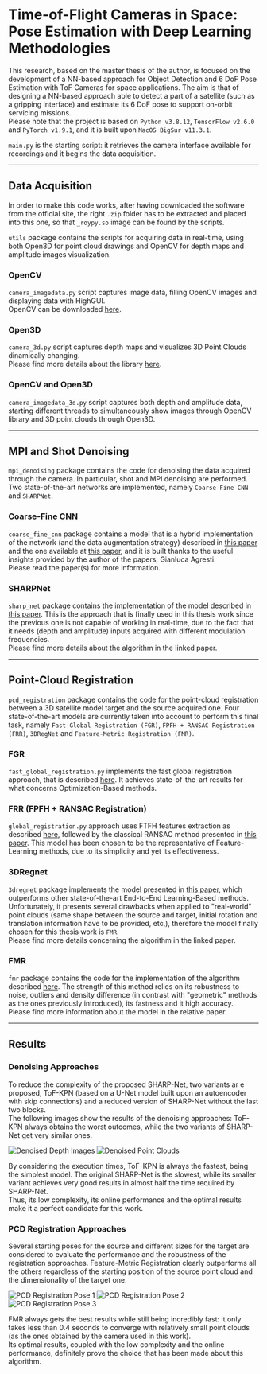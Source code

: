 # Time-of-Flight Cameras in Space: Pose Estimation with Deep Learning Methodologies
This research, based on the master thesis of the author, is focused on the development of a NN-based approach for Object Detection and 6 DoF Pose Estimation with ToF Cameras for space applications. The aim is that of designing a NN-based approach able to detect a part of a satellite (such as a gripping interface) and estimate its 6 DoF pose to support on-orbit servicing missions.  
Please note that the project is based on `Python v3.8.12`, `TensorFlow v2.6.0` and `PyTorch v1.9.1`, and it is built upon `MacOS BigSur v11.3.1`.

`main.py` is the starting script: it retrieves the camera interface available for recordings and it begins the data acquisition.   

***

## Data Acquisition
In order to make this code works, after having downloaded the software from the official site, the right `.zip` folder has to be extracted and placed into this one, so that `_roypy.so` image can be found by the scripts.

`utils` package contains the scripts for acquiring data in real-time, using both Open3D for point cloud drawings and OpenCV for depth maps and amplitude images visualization.   

### OpenCV
`camera_imagedata.py` script captures image data, filling OpenCV images and displaying data with HighGUI.  
OpenCV can be downloaded [here](https://opencv.org/releases/).

### Open3D
`camera_3d.py` script captures depth maps and visualizes 3D Point Clouds dinamically changing.  
Please find more details about the library [here](http://www.open3d.org/docs/release/).

### OpenCV and Open3D
`camera_imagedata_3d.py` script captures both depth and amplitude data, starting different threads to simultaneously show images through OpenCV library and 3D point clouds through Open3D.

***

## MPI and Shot Denoising
`mpi_denoising` package contains the code for denoising the data acquired through the camera. In particular, shot and MPI denoising are performed.
Two state-of-the-art networks are implemented, namely `Coarse-Fine CNN` and `SHARPNet`.

### Coarse-Fine CNN
`coarse_fine_cnn` package contains a model that is a hybrid implementation of the network (and the data augmentation strategy) described in [this paper](https://lttm.dei.unipd.it/paper_data/MPI_CNN/CNN_for_MPI-eccvw18.pdf) and the one available at [this paper](https://openaccess.thecvf.com/content_CVPR_2019/supplemental/Agresti_Unsupervised_Domain_Adaptation_CVPR_2019_supplemental.pdf), and it is built thanks to the useful insights provided by the author of the papers, Gianluca Agresti.  
Please read the paper(s) for more information.

### SHARPNet
`sharp_net` package contains the implementation of the model described in [this paper](https://www.ecva.net/papers/eccv_2020/papers_ECCV/papers/123690035.pdf). This is the approach that is finally used in this thesis work since the previous one is not capable of working in real-time, due to the fact that it needs (depth and amplitude) inputs acquired with different modulation frequencies.  
Please find more details about the algorithm in the linked paper. 

***

## Point-Cloud Registration
`pcd_registration` package contains the code for the point-cloud registration between a 3D satellite model target and the source acquired one. Four state-of-the-art models are currently taken into account to perform this final task, namely `Fast Global Registration (FGR)`, `FPFH + RANSAC Registration (FRR)`, `3DRegNet` and `Feature-Metric Registration (FMR)`.

### FGR
`fast_global_registration.py` implements the fast global registration approach, that is described [here](http://vladlen.info/papers/fast-global-registration.pdf). It achieves state-of-the-art results for what concerns Optimization-Based methods. 

### FRR (FPFH + RANSAC Registration)
`global_registration.py` approach uses FTFH features extraction as described [here](https://www.cvl.iis.u-tokyo.ac.jp/class2016/2016w/papers/6.3DdataProcessing/Rusu_FPFH_ICRA2009.pdf), followed by the classical RANSAC method presented in [this paper](http://www.cs.ait.ac.th/~mdailey/cvreadings/Fischler-RANSAC.pdf). This model has been chosen to be the representative of Feature-Learning methods, due to its simplicity and yet its effectiveness.

### 3DRegnet
`3dregnet` package implements the model presented in [this paper](https://arxiv.org/pdf/1904.01701v1.pdf), which outperforms other state-of-the-art End-to-End Learning-Based methods. Unfortunately, it presents several drawbacks when applied to "real-world" point clouds (same shape between the source and target, initial rotation and translation information have to be provided, etc,), therefore the model finally chosen for this thesis work is `FMR`.  
Please find more details concerning the algorithm in the linked paper. 

### FMR
`fmr` package contains the code for the implementation of the algorithm described [here](https://arxiv.org/pdf/2005.01014.pdf). The strength of this method relies on its robustness to noise, outliers and density difference (in contrast with "geometric" methods as the ones previously introduced), its fastness and it high accuracy.  
Please find more information about the model in the relative paper.

***

## Results

### Denoising Approaches
To reduce the complexity of the proposed SHARP-Net, two variants ar	e proposed, ToF-KPN (based on a U-Net model built upon an autoencoder with skip connections) and a reduced version of SHARP-Net without the last two blocks.   
The following images show the results of the denoising approaches: ToF-KPN always obtains the worst outcomes, while the two variants of SHARP-Net get very similar ones.

![Denoised Depth Images](https://github.com/koudounasalkis/Master-Thesis/blob/main/results/denoising/Denoised%20Depth%20Images.png)
![Denoised Point Clouds](https://github.com/koudounasalkis/Master-Thesis/blob/main/results/denoising/Denoised%20Point%20Clouds.png)

By considering the execution times, ToF-KPN is always the fastest, being the simplest model. The original SHARP-Net is the slowest, while its smaller variant achieves very good results in almost half the time required by SHARP-Net.  
Thus, its low complexity, its online performance and the optimal results make it a perfect candidate for this work.

### PCD Registration Approaches
Several starting poses for the source and different sizes for the target are considered to evaluate the performance and the robustness of the registration approaches. Feature-Metric Registration clearly outperforms all the others regardless of the starting position of the source point cloud and the dimensionality of the target one. 

![PCD Registration Pose 1](https://github.com/koudounasalkis/Master-Thesis/blob/main/results/pcd_registration/pose1.png)
![PCD Registration Pose 2](https://github.com/koudounasalkis/Master-Thesis/blob/main/results/pcd_registration/pose2.png)
![PCD Registration Pose 3](https://github.com/koudounasalkis/Master-Thesis/blob/main/results/pcd_registration/pose3.png)

FMR always gets the best results while still being incredibly fast: it only takes less than 0.4 seconds to converge with relatively small point clouds (as the ones obtained by the camera used in this work).  
Its optimal results, coupled with the low complexity and the online performance, definitely prove the choice that has been made about this algorithm.
